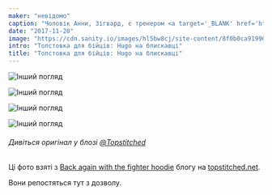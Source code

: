 ```yaml
---
maker: "невідомо"
caption: "Чоловік Анни, Зігвард, є тренером <a target='_BLANK' href='http://fighter.org/'>місцевого клубу кікбоксингу</a>. Звідси і назва <em>худі для бійців</em>"
date: "2017-11-20"
image: "https://cdn.sanity.io/images/hl5bw8cj/site-content/8f0b0ca919900145250b0af08401775198623eda-1001x1500.jpg"
intro: "Толстовка для бійців: Hugo на блискавці"
title: "Толстовка для бійців: Hugo на блискавці"
---
```


![Інший погляд](https://posts.freesewing.org/uploads/fighter_hoodie_1_69359b6e7d.jpg "Інший погляд")

![Інший погляд](https://posts.freesewing.org/uploads/fighter_hoodie_2_c74c303646.jpg)

![Інший погляд](https://posts.freesewing.org/uploads/fighter_hoodie_3_f8766d848b.jpg)

![Інший погляд](https://posts.freesewing.org/uploads/fighter_hoodie_4_881e549c9b.jpg)

<Note>

###### Дивіться оригінал у блозі [@Topstitched](/users/Topstitched)
Ці фото взяті з [Back again with the fighter hoodie](http://www.topstitched.net/?p=1431) 
блогу на [topstitched.net](http://www.topstitched.net/).

Вони репостяться тут з дозволу.

</Note>
